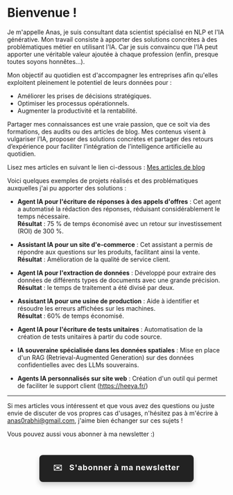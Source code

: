 # Bienvenue !

Je m'appelle Anas, je suis consultant data scientist spécialisé en NLP et l'IA générative. Mon travail consiste à apporter des solutions concrètes à des problématiques métier en utilisant l'IA. Car je suis convaincu que l'IA peut apporter une véritable valeur ajoutée à chaque profession (enfin, presque toutes soyons honnêtes...). 

Mon objectif au quotidien est d'accompagner les entreprises afin qu'elles exploitent pleinement le potentiel de leurs données pour :

- Améliorer les prises de décisions stratégiques.
- Optimiser les processus opérationnels.
- Augmenter la productivité et la rentabilité.

Partager mes connaissances est une vraie passion, que ce soit via des formations, des audits ou des articles de blog. Mes contenus visent à vulgariser l’IA, proposer des solutions concrètes et partager des retours d’expérience pour faciliter l’intégration de l’intelligence artificielle au quotidien.

Lisez mes articles en suivant le lien ci-dessous : [Mes articles de blog](https://ianas.fr/blog/)

Voici quelques exemples de projets réalisés et des problématiques auxquelles j'ai pu apporter des solutions :

- **Agent IA pour l'écriture de réponses à des appels d'offres** : Cet agent a automatisé la rédaction des réponses, réduisant considérablement le temps nécessaire.  
  **Résultat** : 75 % de temps économisé avec un retour sur investissement (ROI) de 300 %.

- **Assistant IA pour un site d'e-commerce** : Cet assistant a permis de répondre aux questions sur les produits, facilitant ainsi la vente.  
  **Résultat** : Amélioration de la qualité de service client.

- **Agent IA pour l'extraction de données** : Développé pour extraire des données de différents types de documents avec une grande précision.  
  **Résultat** : le temps de traitement a été divisé par deux.

- **Assistant IA pour une usine de production** : Aide à identifier et résoudre les erreurs affichées sur les machines.  
  **Résultat** : 60% de temps économisé.

- **Agent IA pour l'écriture de tests unitaires** : Automatisation de la création de tests unitaires à partir du code source.

- **IA souveraine spécialisée dans les données spatiales** : Mise en place d'un RAG (Retrieval-Augmented Generation) sur des données confidentielles avec des LLMs souverains.

- **Agents IA personnalisés sur site web** : Création d'un outil qui permet de faciliter le support client (https://heeya.fr/)

---

Si mes articles vous intéressent et que vous avez des questions ou juste envie de discuter de vos propres cas d'usages, n'hésitez pas à m'écrire à anas0rabhi@gmail.com, j'aime bien échanger sur ces sujets !

Vous pouvez aussi vous abonner à ma newsletter :)

<div style="text-align: center; margin: 40px 0;">
  <a href="https://anas-ai.kit.com/d8b1a255cc" target="_blank" style="display: inline-block; background-color: #222222; color: #ffffff; font-weight: bold; padding: 16px 32px; text-decoration: none; border-radius: 8px; font-size: 18px; letter-spacing: 0.8px; box-shadow: 0 6px 12px rgba(0, 0, 0, 0.2); transition: all 0.3s ease; border: none;">
    <span style="margin-right: 10px;">✉️</span> S'abonner à ma newsletter
  </a>
</div>

